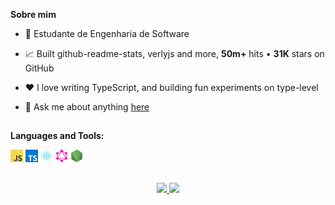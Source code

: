 
**Sobre mim**

- 💼 Estudante de Engenharia de Software

- 📈 Built github-readme-stats, verlyjs and more, **50m+** hits • **31K** stars on GitHub

- ❤️ I love writing TypeScript, and building fun experiments on type-level

- 💬 Ask me about anything [here](https://github.com/anuraghazra/anuraghazra/issues)

##

**Languages and Tools:**  

<code><img height="20" src="https://raw.githubusercontent.com/github/explore/80688e429a7d4ef2fca1e82350fe8e3517d3494d/topics/javascript/javascript.png"></code>
<code><img height="20" src="https://raw.githubusercontent.com/github/explore/80688e429a7d4ef2fca1e82350fe8e3517d3494d/topics/typescript/typescript.png"></code>
<code><img height="20" src="https://raw.githubusercontent.com/github/explore/80688e429a7d4ef2fca1e82350fe8e3517d3494d/topics/react/react.png"></code>
<code><img height="20" src="https://raw.githubusercontent.com/github/explore/5c058a388828bb5fde0bcafd4bc867b5bb3f26f3/topics/graphql/graphql.png"></code>
<code><img height="20" src="https://raw.githubusercontent.com/github/explore/80688e429a7d4ef2fca1e82350fe8e3517d3494d/topics/nodejs/nodejs.png"></code>    

##

<div align="center">
  <a href="https://github.com/Andre-Bigaran">
  <img height="180em"  src="https://github-readme-stats.vercel.app/api?username=Andre-Bigaran&show_icons=true&theme=buefy&include_all_commits=true&count_private=true"/>
  <img height="180em"  src="https://github-readme-stats.vercel.app/api/top-langs/?username=Andre-Bigaran&layout=compact&langs_count=7&theme=buefy"/>
</div>
 
##



